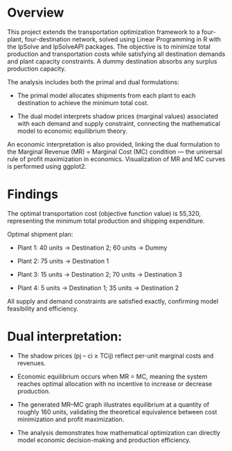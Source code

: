 # Overview

This project extends the transportation optimization framework to a four-plant, four-destination network, solved using Linear Programming in R with the lpSolve and lpSolveAPI packages. The objective is to minimize total production and transportation costs while satisfying all destination demands and plant capacity constraints. A dummy destination absorbs any surplus production capacity.

The analysis includes both the primal and dual formulations:

- The primal model allocates shipments from each plant to each destination to achieve the minimum total cost.

- The dual model interprets shadow prices (marginal values) associated with each demand and supply constraint, connecting the mathematical model to economic equilibrium theory.

An economic interpretation is also provided, linking the dual formulation to the Marginal Revenue (MR) = Marginal Cost (MC) condition — the universal rule of profit maximization in economics. Visualization of MR and MC curves is performed using ggplot2.

# Findings

The optimal transportation cost (objective function value) is 55,320, representing the minimum total production and shipping expenditure.

Optimal shipment plan:

- Plant 1: 40 units → Destination 2; 60 units → Dummy

- Plant 2: 75 units → Destination 1

- Plant 3: 15 units → Destination 2; 70 units → Destination 3

- Plant 4: 5 units → Destination 1; 35 units → Destination 2

All supply and demand constraints are satisfied exactly, confirming model feasibility and efficiency.

# Dual interpretation:

- The shadow prices (pj – ci ≥ TCij) reflect per-unit marginal costs and revenues.

- Economic equilibrium occurs when MR = MC, meaning the system reaches optimal allocation with no incentive to increase or decrease production.

- The generated MR–MC graph illustrates equilibrium at a quantity of roughly 160 units, validating the theoretical equivalence between cost minimization and profit maximization.

- The analysis demonstrates how mathematical optimization can directly model economic decision-making and production efficiency.
